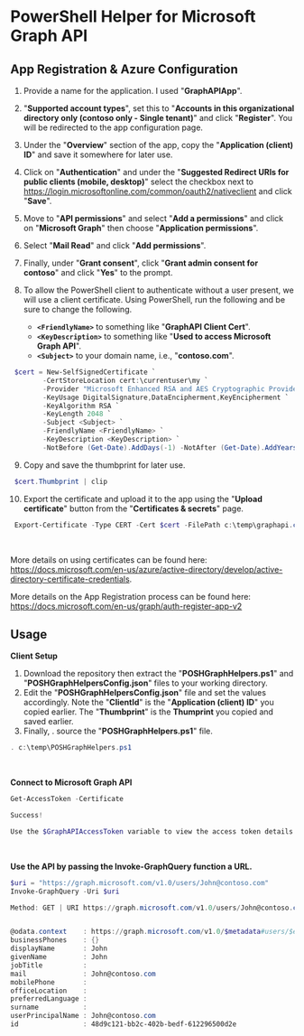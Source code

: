 # PowerShell Helper for Microsoft Graph API 

## **App Registration & Azure Configuration**

1. Provide a name for the application. I used "**GraphAPIApp**".
2. "**Supported account types**", set this to "**Accounts in this organizational directory only (contoso only - Single tenant)**" and click "**Register**". You will be redirected to the app configuration page.
3. Under the "**Overview**" section of the app, copy the "**Application (client) ID**" and save it somewhere for later use.
4. Click on "**Authentication**" and under the "**Suggested Redirect URIs for public clients (mobile, desktop)**" select the checkbox next to https://login.microsoftonline.com/common/oauth2/nativeclient and click "**Save**".
5. Move to "**API permissions**" and select "**Add a permissions**" and click on "**Microsoft Graph**" then choose "**Application permissions**".
6. Select "**Mail Read**" and click "**Add permissions**".
7. Finally, under "**Grant consent**", click "**Grant admin consent for contoso**" and click "**Yes**" to the prompt.
8. To allow the PowerShell client to authenticate without a user present, we will use a client certificate. Using PowerShell, run the following and be sure to change the following.

   - **`<FriendlyName>`** to something like "**GraphAPI Client Cert**". 
   - **`<KeyDescription>`** to something like "**Used to access Microsoft Graph API**".
   - **`<Subject>`** to your domain name, i.e., "**contoso.com**".

 ```powershell
  $cert = New-SelfSignedCertificate `
         -CertStoreLocation cert:\currentuser\my `
         -Provider "Microsoft Enhanced RSA and AES Cryptographic Provider" `
         -KeyUsage DigitalSignature,DataEncipherment,KeyEncipherment `
         -KeyAlgorithm RSA `
         -KeyLength 2048 `
         -Subject <Subject> `
         -FriendlyName <FriendlyName> `
         -KeyDescription <KeyDescription> `
         -NotBefore (Get-Date).AddDays(-1) -NotAfter (Get-Date).AddYears(2);
 ```
9. Copy and save the thumbprint for later use.

```powershell
 $cert.Thumbprint | clip
 ```
10. Export the certificate and upload it to the app using the "**Upload certificate**" button from the "**Certificates & secrets**" page.
```powershell
 Export-Certificate -Type CERT -Cert $cert -FilePath c:\temp\graphapi.cer;
 ```
</br>

More details on using certificates can be found here: https://docs.microsoft.com/en-us/azure/active-directory/develop/active-directory-certificate-credentials.

More details on the App Registration process can be found here: https://docs.microsoft.com/en-us/graph/auth-register-app-v2
</br>

## **Usage**
**Client Setup**
1. Download the repository then extract the "**POSHGraphHelpers.ps1**" and "**POSHGraphHelpersConfig.json**" files to your working directory.
2. Edit the "**POSHGraphHelpersConfig.json**" file and set the values accordingly. Note the "**ClientId**" is the "**Application (client) ID**" you copied earlier. The "**Thumbprint**" is the **Thumprint** you copied and saved earlier.
3. Finally, . source the "**POSHGraphHelpers.ps1**" file.

```powershell
. c:\temp\POSHGraphHelpers.ps1
```
</br>

**Connect to Microsoft Graph API**
```powershell
Get-AccessToken -Certificate

Success!

Use the $GraphAPIAccessToken variable to view the access token details.

```
</br>

**Use the API by passing the Invoke-GraphQuery function a URL.**
```powershell
$uri = "https://graph.microsoft.com/v1.0/users/John@contoso.com"
Invoke-GraphQuery -Uri $uri

Method: GET | URI https://graph.microsoft.com/v1.0/users/John@contoso.com | Found: 1


@odata.context    : https://graph.microsoft.com/v1.0/$metadata#users/$entity
businessPhones    : {}
displayName       : John
givenName         : John
jobTitle          :
mail              : John@contoso.com
mobilePhone       :
officeLocation    :
preferredLanguage :
surname           :
userPrincipalName : John@contoso.com
id                : 48d9c121-bb2c-402b-bedf-612296500d2e
```